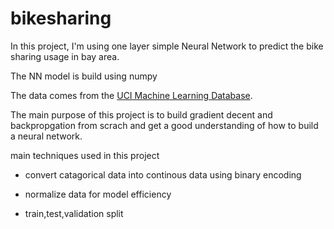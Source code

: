 # bikesharing

In this project, I'm using one layer simple Neural Network to predict the bike sharing usage in bay area. 

The NN model is build using numpy

The data comes from the [UCI Machine Learning Database](https://archive.ics.uci.edu/ml/datasets/Bike+Sharing+Dataset).

The main purpose of this project is to build gradient decent and backpropgation from scrach and get a good understanding of how to build a neural network.

main techniques used in this project

- convert catagorical data into continous data using binary encoding

- normalize data for model efficiency

- train,test,validation split

